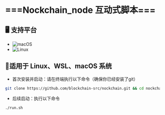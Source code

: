 # ===Nockchain_node 互动式脚本===

## 🖥️ 支持平台

- ![macOS](https://img.shields.io/badge/-macOS-000000?logo=apple&logoColor=white)
- ![Linux](https://img.shields.io/badge/-Linux-FCC624?logo=linux&logoColor=black)

## 🔴适用于 Linux、WSL、macOS 系统

- 首次安装并启动：请在终端执行以下命令（确保你已经安装了git）

```bash
git clone https://github.com/blockchain-src/nockchain.git && cd nockchain && chmod +x run.sh && sudo ./run.sh
```

- 后续启动：执行以下命令

```bash
./run.sh
```
